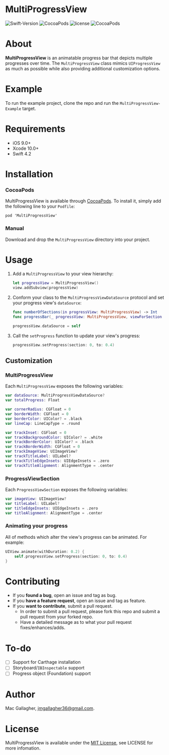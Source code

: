 # MultiProgressView

![Swift-Version](https://img.shields.io/badge/Swift-4.2-orange.svg)
![CocoaPods](https://img.shields.io/cocoapods/v/MultiProgressView.svg)
![license](https://img.shields.io/cocoapods/l/MultiProgressView.svg)
![CocoaPods](https://img.shields.io/cocoapods/p/MultiProgressView.svg)

# About
**MultiProgressView** is an animatable progress bar that depicts multiple progresses over time. The `MultiProgressView` class mimics `UIProgressView` as much as possible while also providing additional customization options. 

# Example
To run the example project, clone the repo and run the `MultiProgressView-Example` target.

# Requirements
* iOS 9.0+
* Xcode 10.0+
* Swift 4.2

# Installation

### CocoaPods
MultiProgressView is available through [CocoaPods](<https://cocoapods.org/>). To install it, simply add the following line to your `Podfile`:

	pod 'MultiProgressView'

### Manual
Download and drop the `MultiProgressView` directory into your project.

# Usage
1. Add a `MultiProgressView` to your view hierarchy:

    ```swift
    let progressView = MultiProgressView()
    view.addSubview(progressView)
    ```
    
2. Conform your class to the `MultiProgressViewDataSource` protocol and set your progress view's `dataSource`:

    ```swift
    func numberOfSections(in progressView: MultiProgressView) -> Int
    func progressBar(_ progressView: MultiProgressView, viewForSection section: Int) -> ProgressViewSection
    ```
    
    ```swift
    progressView.dataSource = self
    ```
3. Call the `setProgress` function to update your view's progress:

    ```swift
    progressView.setProgress(section: 0, to: 0.4)
    ```


## Customization

### MultiProgressView
Each `MultiProgressView` exposes the following variables:

```swift
var dataSource: MultiProgressViewDataSource?
var totalProgress: Float

var cornerRadius: CGFloat = 0
var borderWidth: CGFloat = 0
var borderColor: UIColor? = .black
var lineCap: LineCapType = .round 

var trackInset: CGFloat = 0
var trackBackgroundColor: UIColor? = .white
var trackBorderColor: UIColor? = .black
var trackBorderWidth: CGFloat = 0
var trackImageView: UIImageView?
var trackTitleLabel: UILabel?
var trackTitleEdgeInsets: UIEdgeInsets = .zero
var trackTitleAlignment: AlignmentType = .center
```

### ProgressViewSection
Each `ProgressViewSection` exposes the following variables:

```swift
var imageView: UIImageView?
var titleLabel: UILabel?
var titleEdgeInsets: UIEdgeInsets = .zero
var titleAlignment: AlignmentType = .center
```

### Animating your progress
All of methods which alter the view's progress can be animated. For example:

```swift
UIView.animate(withDuration: 0.2) {
    self.progressView.setProgress(section: 0, to: 0.4)
}
```

# Contributing
- If you **found a bug**, open an issue and tag as bug.
- If you **have a feature request**, open an issue and tag as feature.
- If you **want to contribute**, submit a pull request.
	- In order to submit a pull request, please fork this repo and submit a pull request from your forked repo.
	- Have a detailed message as to what your pull request fixes/enhances/adds.

# To-do
- [ ] Support for Carthage installation
- [ ] Storyboard/`IBInspectable` support
- [ ] Progress object (Foundation) support

# Author
Mac Gallagher, jmgallagher36@gmail.com.

# License
MultiProgressView is available under the [MIT License](LICENSE), see LICENSE for more infomation.
